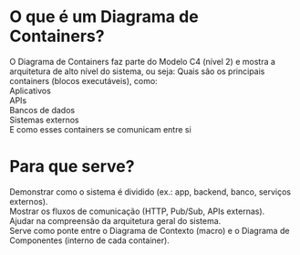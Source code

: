 # O que é um Diagrama de Containers?
O Diagrama de Containers faz parte do Modelo C4 (nível 2) e mostra a arquitetura de alto nível do sistema, ou seja:
Quais são os principais containers (blocos executáveis), como:<br>
Aplicativos<br>
APIs<br>
Bancos de dados<br>
Sistemas externos<br>
E como esses containers se comunicam entre si<br>

# Para que serve?
Demonstrar como o sistema é dividido (ex.: app, backend, banco, serviços externos).<br>
Mostrar os fluxos de comunicação (HTTP, Pub/Sub, APIs externas).<br>
Ajudar na compreensão da arquitetura geral do sistema.<br>
Serve como ponte entre o Diagrama de Contexto (macro) e o Diagrama de Componentes (interno de cada container).<br>
